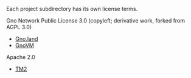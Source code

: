 Each project subdirectory has its own license terms.

Gno Network Public License 3.0 (copyleft; derivative work, forked from AGPL 3.0)
- [Gno.land](gno.land/LICENSE.md)
- [GnoVM](gnovm/LICENSE.md)

Apache 2.0
- [TM2](tm2/LICENSE.md)
